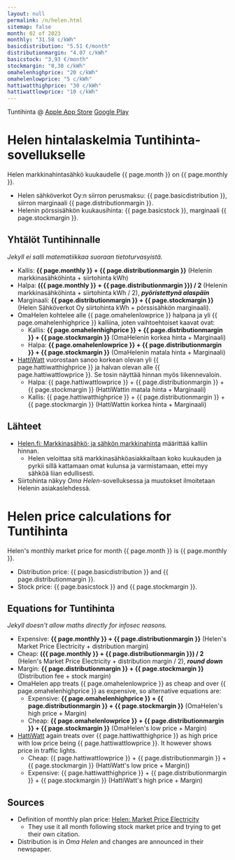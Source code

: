 ```yaml
---
layout: null
permalink: /n/helen.html
sitemap: false
month: 02 of 2023
monthly: "31.58 c/kWh"
basicdistribution: "5.51 €/month"
distributionmargin: "4.07 c/kWh"
basicstock: "3,93 €/month"
stockmargin: "0,38 c/kWh"
omahelenhighprice: "20 c/kWh"
omahelenlowprice: "5 c/kWh"
hattiwatthighprice: "30 c/kWh"
hattiwattlowprice: "10 c/kWh"
---
```


Tuntihinta @ [Apple App Store](https://apps.apple.com/app/tuntihinta/id824684537) [Google Play](https://play.google.com/store/apps/details?id=fi.fingrid.tuntihinta)

# Helen hintalaskelmia Tuntihinta-sovellukselle

Helen markkinahintasähkö kuukaudelle {{ page.month }} on {{ page.monthly }}.

* Helen sähköverkot Oy:n siirron perusmaksu: {{ page.basicdistribution }}, siirron marginaali {{ page.distributionmargin }}.
* Helenin pörssisähkön kuukausihinta: {{ page.basicstock }}, marginaali {{ page.stockmargin }}.

## Yhtälöt Tuntihinnalle

*Jekyll ei salli matematiikkaa suoraan tietoturvasyistä.*

* Kallis: <strong>{{ page.monthly }} + {{ page.distributionmargin }}</strong> (Helenin markkinasähköhinta + siirtohinta kWh)
* Halpa: <strong>({{ page.monthly }} + {{ page.distributionmargin }}) / 2</strong> (Helenin markkinasähköhinta + siirtohinta kWh / 2), ***pyöristettynä alaspäin***
* Marginaali: <strong>{{ page.distributionmargin }} + {{ page.stockmargin }}</strong> (Helen Sähköverkot Oy siirtohinta kWh + pörssisähkön marginaali).
* OmaHelen kohtelee alle {{ page.omahelenlowprice }} halpana ja yli {{ page.omahelenhighprice }} kalliina, joten vaihtoehtoiset kaavat ovat:
  * Kallis: <strong>{{ page.omahelenhighprice }} + {{ page.distributionmargin }} + {{ page.stockmargin }}</strong> (OmaHelenin korkea hinta + Marginaali)
  * Halpa: <strong>{{ page.omahelenlowprice }} + {{ page.distributionmargin }} + {{ page.stockmargin }}</strong> (OmaHelenin matala hinta + Marginaali)
* [HattiWatt](https://hattiwatt.com/) vuorostaan sanoo korkean olevan yli {{ page.hattiwatthighprice }} ja halvan olevan alle {{ page.hattiwattlowprice }}. Se tosin näyttää hinnan myös liikennevaloin.
  * Halpa: {{ page.hattiwattlowprice }} + {{ page.distributionmargin }} + {{ page.stockmargin }}</strong> (HattiWattin matala hinta + Marginaali)
  * Kallis: {{ page.hattiwatthighprice }} + {{ page.distributionmargin }} + {{ page.stockmargin }}</strong> (HattiWattin korkea hinta + Marginaali)

## Lähteet

* [Helen.fi: Markkinasähkö; ja sähkön markkinahinta](https://www.helen.fi/sahko/sahkosopimus/markkinahinta) määrittää kalliin hinnan.
  * Helen veloittaa sitä markkinasähköasiakkailtaan koko kuukauden ja pyrkii sillä kattamaan omat kulunsa ja varmistamaan, ettei myy sähköä liian edullisesti.
* Siirtohinta näkyy *Oma Helen*-sovelluksessa ja muutokset ilmoitetaan Helenin asiakaslehdessä.

# Helen price calculations for Tuntihinta

Helen's monthly market price for month {{ page.month }} is {{ page.monthly }}.

* Distribution price: {{ page.basicdistribution }} and {{ page.distributionmargin }}.
* Stock price: {{ page.basicstock }} and {{ page.stockmargin }}.

## Equations for Tuntihinta

*Jekyll doesn't allow maths directly for infosec reasons.*

* Expensive: <strong>{{ page.monthly }} + {{ page.distributionmargin }}</strong> (Helen's Market Price Electricity + distribution margin)
* Cheap: <strong>({{ page.monthly }} + {{ page.distributionmargin }}) / 2</strong> (Helen's Market Price Electricity + distribution margin / 2), ***round down***
* Margin: <strong>{{ page.distributionmargin }} + {{ page.stockmargin }}</strong> (Distribution fee + stock margin)
* OmaHelen app treats {{ page.omahelenlowprice }} as cheap and over {{ page.omahelenhighprice }} as expensive, so alternative equations are:
  * Expensive: <strong>{{ page.omahelenhighprice }} + {{ page.distributionmargin }} + {{ page.stockmargin }}</strong> (OmaHelen's high price + Margin)
  * Cheap: <strong>{{ page.omahelenlowprice }} + {{ page.distributionmargin }} + {{ page.stockmargin }}</strong> (OmaHelen's low price + Margin)
* [HattiWatt](https://hattiwatt.com/) again treats over {{ page.hattiwatthighprice }} as high price with low price being {{ page.hattiwattlowprice }}. It however shows price in traffic lights.
  * Cheap: {{ page.hattiwattlowprice }} + {{ page.distributionmargin }} + {{ page.stockmargin }}</strong> (HattiWatt's low price + Margin))
  * Expensive: {{ page.hattiwatthighprice }} + {{ page.distributionmargin }} + {{ page.stockmargin }}</strong> (HattiWatt's high price + Margin)

## Sources

* Definition of monthly plan price: [Helen: Market Price Electricity](https://www.helen.fi/en/electricity/electricity-products-and-prices/marketpriceelectricity)
  * They use it all month following stock market price and trying to get their own citation.
* Distribution is in *Oma Helen* and changes are announced in their newspaper.
